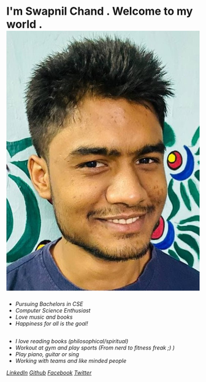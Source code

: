 
# I'm Swapnil Chand . Welcome to my world .                                                                                ![Profile Picture](https://github.com/SwapnilChand/SwapnilChand.github.io/blob/main/photo_2021-04-17_17-28-39%20(2).jpg)

 
- _Pursuing Bachelors in CSE_
- _Computer Science Enthusiast_
- _Love music and books_
- _Happiness for all is the goal!_





## 
- _I love reading books (philosophical/spiritual)_
- _Workout at gym and play sports (From nerd to fitness freak ;) )_
- _Play piano, guitar or sing_
- _Working with teams and like minded people_











*[LinkedIn](https://www.linkedin.com/in/swapnil-chand-887aa117a/)*      *[Github](https://github.com/SwapnilChand/)*      *[Facebook](https://www.facebook.com/swapnil.chand.399)* *[Twitter](https://twitter.com/Swapnil43128204)*



